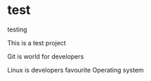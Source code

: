 # test
testing

This is a test project


Git is world for developers

Linux is developers favourite Operating system
